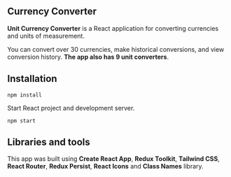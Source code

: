 ##  Currency Converter

**Unit Currency Converter** is a React application for converting currencies and units of measurement.

You can convert over 30 currencies, make historical conversions, and view conversion history. **The app also has 9 unit converters**.



## Installation

```
npm install
```
 Start React project and development server.

```
npm start
```

## Libraries and tools

This app was built using **Create React App**, **Redux Toolkit**, **Tailwind CSS**, **React Router**, **Redux Persist**, **React Icons** and **Class Names** library.
